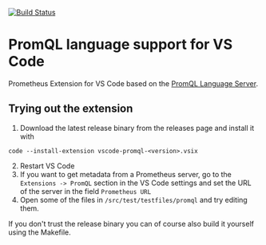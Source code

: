 [![Build Status](https://raster.shields.io/drone/build/redhat-developer/vscode-promql.png)](https://cloud.drone.io/redhat-developer/vscode-promql)

# PromQL language support for VS Code

Prometheus Extension for VS Code based on the [PromQL Language Server](https://github.com/prometheus-community/promql-langserver).


## Trying out the extension
1. Download the latest release binary from the releases page and install it with 
```
code --install-extension vscode-promql-<version>.vsix
```
2. Restart VS Code
3. If you want to get metadata from a Prometheus server, go to the `Extensions -> PromQL` section in the VS Code settings and set the URL of the server in the field `Prometheus URL`
4. Open some of the files in `/src/test/testfiles/promql` and try editing them.

If you don't trust the release binary you can of course also build it yourself using the Makefile.
